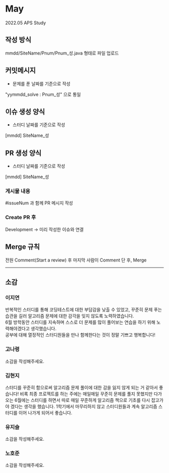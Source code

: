 # May
2022.05 APS Study

## 작성 방식

mmdd/SiteName/Pnum/Pnum_성.java 형태로 파일 업로드       

## 커밋메시지 

- 문제를 푼 날짜를 기준으로 작성

"yymmdd_solve : Pnum_성" 으로 통일       

## 이슈 생성 양식

- 스터디 날짜를 기준으로 작성

[mmdd] SiteName_성

## PR 생성 양식

- 스터디 날짜를 기준으로 작성

[mmdd] SiteName_성

### 게시물 내용  

#issueNum 과 함께 PR 메시지 작성    

### Create PR 후   

Development -> 미리 작성한 이슈와 연결     

## Merge 규칙

전원 Comment(Start a review) 후 마지막 사람이 Comment 단 후, Merge       

-----------------------------------------------------------------------------------------

## 소감

### 이지연
반복적인 스터디를 통해 코딩테스트에 대한 부담감을 낮출 수 있었고, 꾸준히 문제 푸는 습관을 길러 알고리즘 문제에 대한 감각을 잊지 않도록 노력하였습니다.        
6월 방학동안 스터디를 지속하며 스스로 더 문제를 많이 풀어보는 연습을 하기 위해 노력해야겠다고 생각했습니다.        
공부에 대해 열정적인 스터디원들을 만나 함께한다는 것이 정말 기쁘고 행복합니다!       

### 고나령
소감을 작성해주세요.       


### 김현지
스터디를 꾸준히 함으로써 알고리즘 문제 풀이에 대한 감을 잃지 않게 되는 거 같아서 좋습니다! 비록 최종 프로젝트를 하는 주에는 매일매일 꾸준히 문제를 풀지 못했지만 다가오는 6월에는 스터디를 하면서 따로 매일 꾸준하게 알고리즘 책으로 기초를 다시 잡고가야 겠다는 생각을 했습니다. 1학기에서 마무리하지 않고 스터디원들과 계속 알고리즘 스터디를 이어 나가게 되어서 좋습니다.      


### 유지슬
소감을 작성해주세요.     


### 노호준
소감을 작성해주세요.        




